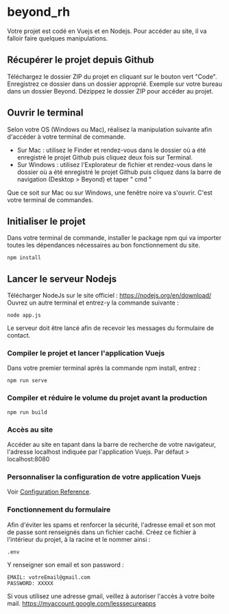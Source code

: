 # beyond_rh
Votre projet est codé en Vuejs et en Nodejs. Pour accéder au site, il va falloir faire quelques manipulations.

## Récupérer le projet depuis Github
Téléchargez le dossier ZIP du projet en cliquant sur le bouton vert "Code". 
Enregistrez ce dossier dans un dossier approprié. Exemple sur votre bureau dans un dossier Beyond.
Dézippez le dossier ZIP pour accéder au projet.

## Ouvrir le terminal
Selon votre OS (Windows ou Mac), réalisez la manipulation suivante afin d'accéder à votre terminal de commande. 

- Sur Mac : utilisez le Finder et rendez-vous dans le dossier où a été enregistré le projet Github puis cliquez deux fois sur Terminal.
- Sur Windows : utilisez l'Explorateur de fichier et rendez-vous dans le dossier où a été enregistré le projet Github puis cliquez dans la barre de navigation (Desktop > Beyond) et taper " cmd "

Que ce soit sur Mac ou sur Windows, une fenêtre noire va s'ouvrir. C'est votre terminal de commandes.

## Initialiser le projet
Dans votre terminal de commande, installer le package npm qui va importer toutes les dépendances nécessaires au bon fonctionnement du site.

```
npm install
```

## Lancer le serveur Nodejs
Télécharger NodeJs sur le site officiel : https://nodejs.org/en/download/
Ouvrez un autre terminal et entrez-y la commande suivante :

```
node app.js
```

Le serveur doit être lancé afin de recevoir les messages du formulaire de contact. 


### Compiler le projet et lancer l'application Vuejs
Dans votre premier terminal après la commande npm install, entrez :

```
npm run serve
```

### Compiler et réduire le volume du projet avant la production
```
npm run build
```

### Accès au site
Accéder au site en tapant dans la barre de recherche de votre navigateur, l'adresse localhost indiquée par l'application Vuejs. Par défaut > localhost:8080


### Personnaliser la configuration de votre application Vuejs
Voir [Configuration Reference](https://cli.vuejs.org/config/).

### Fonctionnement du formulaire
Afin d'éviter les spams et renforcer la sécurité, l'adresse email et son mot de passe sont renseignés dans un fichier caché. Créez ce fichier à l'intérieur du projet, à la racine et le nommer ainsi : 

```
.env
```

Y renseigner son email et son password :

```
EMAIL: votreEmail@gmail.com
PASSWORD: XXXXX
```

Si vous utilisez une adresse gmail, veillez à autoriser l'accès à votre boite mail. https://myaccount.google.com/lesssecureapps
